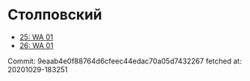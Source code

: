 # Столповский
- [25: WA 01](25.md)
- [26: WA 01](26.md)

Commit: 9eaab4e0f88764d6cfeec44edac70a05d7432267
 fetched at: 20201029-183251
